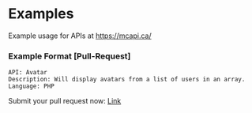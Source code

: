 # Examples
Example usage for APIs at https://mcapi.ca/

### Example Format [Pull-Request]
    API: Avatar
    Description: Will display avatars from a list of users in an array.
    Language: PHP

Submit your pull request now: [Link](https://github.com/MCAPI-CA/Examples/compare/)
